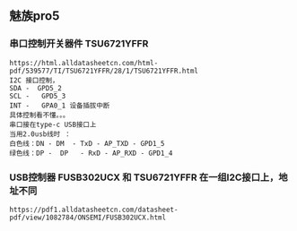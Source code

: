 ## 魅族pro5

### 串口控制开关器件 TSU6721YFFR
```
https://html.alldatasheetcn.com/html-pdf/539577/TI/TSU6721YFFR/28/1/TSU6721YFFR.html
I2C 接口控制，
SDA -  GPD5_2
SCL -   GPD5_3
INT -   GPA0_1 设备插拔中断
具体控制看不懂。。。
串口接在type-c USB接口上
当用2.0usb线时 ：
白色线：DN - DM  - TxD - AP_TXD - GPD1_5
绿色线：DP -  DP   - RxD - AP_RXD - GPD1_4
```

### USB控制器 FUSB302UCX 和 TSU6721YFFR 在一组I2C接口上，地址不同
```
https://pdf1.alldatasheetcn.com/datasheet-pdf/view/1082784/ONSEMI/FUSB302UCX.html
```